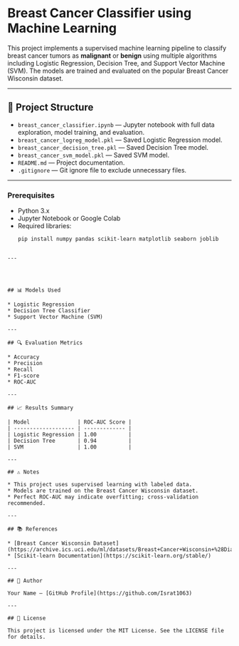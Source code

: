 


# Breast Cancer Classifier using Machine Learning

This project implements a supervised machine learning pipeline to classify breast cancer tumors as **malignant** or **benign** using multiple algorithms including Logistic Regression, Decision Tree, and Support Vector Machine (SVM). The models are trained and evaluated on the popular Breast Cancer Wisconsin dataset.

---

## 📂 Project Structure

- `breast_cancer_classifier.ipynb` — Jupyter notebook with full data exploration, model training, and evaluation.
- `breast_cancer_logreg_model.pkl` — Saved Logistic Regression model.
- `breast_cancer_decision_tree.pkl` — Saved Decision Tree model.
- `breast_cancer_svm_model.pkl` — Saved SVM model.
- `README.md` — Project documentation.
- `.gitignore` — Git ignore file to exclude unnecessary files.

---



### Prerequisites

- Python 3.x
- Jupyter Notebook or Google Colab
- Required libraries:
  ```bash
  pip install numpy pandas scikit-learn matplotlib seaborn joblib
````

---




## 📊 Models Used

* Logistic Regression
* Decision Tree Classifier
* Support Vector Machine (SVM)

---

## 🔍 Evaluation Metrics

* Accuracy
* Precision
* Recall
* F1-score
* ROC-AUC

---

## 📈 Results Summary

| Model               | ROC-AUC Score |
| ------------------- | ------------- |
| Logistic Regression | 1.00          |
| Decision Tree       | 0.94          |
| SVM                 | 1.00          |

---

## ⚠️ Notes

* This project uses supervised learning with labeled data.
* Models are trained on the Breast Cancer Wisconsin dataset.
* Perfect ROC-AUC may indicate overfitting; cross-validation recommended.

---

## 📚 References

* [Breast Cancer Wisconsin Dataset](https://archive.ics.uci.edu/ml/datasets/Breast+Cancer+Wisconsin+%28Diagnostic%29)
* [Scikit-learn Documentation](https://scikit-learn.org/stable/)

---

## 👤 Author

Your Name — [GitHub Profile](https://github.com/Israt1063)

---

## 📄 License

This project is licensed under the MIT License. See the LICENSE file for details.

